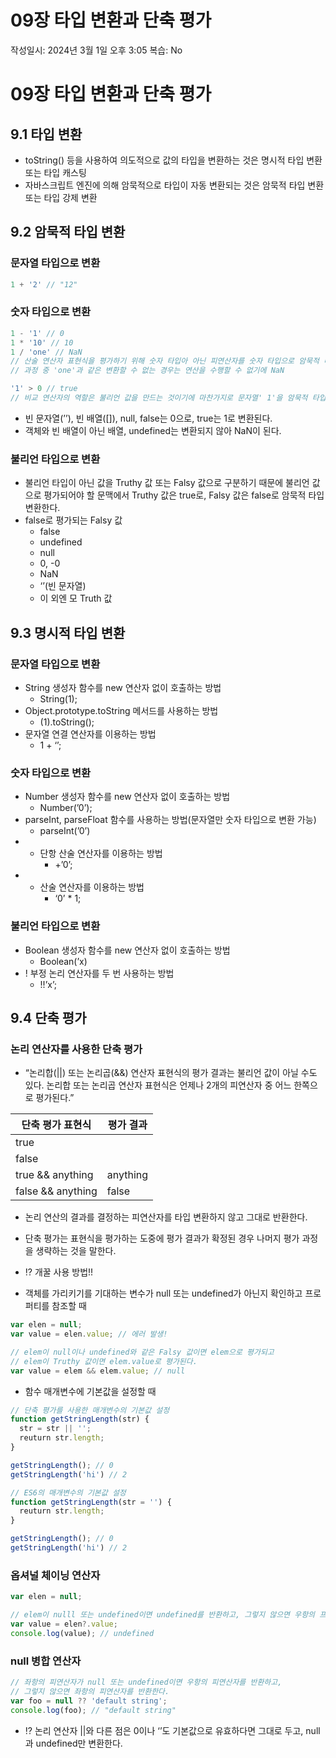 # 09장 타입 변환과 단축 평가

작성일시: 2024년 3월 1일 오후 3:05
복습: No

# 09장 타입 변환과 단축 평가

## 9.1 타입 변환

- toString() 등을 사용하여 의도적으로 값의 타입을 변환하는 것은 명시적 타입 변환 또는 타입 캐스팅
- 자바스크립트 엔진에 의해 암묵적으로 타입이 자동 변환되는 것은 암묵적 타입 변환 또는 타입 강제 변환

## 9.2 암묵적 타입 변환

### 문자열 타입으로 변환

```jsx
1 + '2' // "12"
```

### 숫자 타입으로 변환

```jsx
1 - '1' // 0
1 * '10' // 10
1 / 'one' // NaN
// 산술 연산자 표현식을 평가하기 위해 숫자 타입아 아닌 피연산자를 숫자 타입으로 암묵적 타입 변환
// 과정 중 'one'과 같은 변환할 수 없는 경우는 연산을 수행할 수 없기에 NaN

'1' > 0 // true
// 비교 연산자의 역할은 불리언 값을 만드는 것이기에 마찬가지로 문자열' 1'을 암묵적 타입 변환
```

- 빈 문자열(’’), 빈 배열([]), null, false는 0으로, true는 1로 변환된다.
- 객체와 빈 배열이 아닌 배열, undefined는 변환되지 않아 NaN이 된다.

### 불리언 타입으로 변환

- 불리언 타입이 아닌 값을 Truthy 값 또는 Falsy 값으로 구분하기 때문에 불리언 값으로 평가되어야 할 문맥에서 Truthy 값은 true로, Falsy 값은 false로 암묵적 타입 변환한다.
- false로 평가되는 Falsy 값
    - false
    - undefined
    - null
    - 0, -0
    - NaN
    - ‘’(빈 문자열)
    - 이 외엔 모 Truth 값
    

## 9.3 명시적 타입 변환

### 문자열 타입으로 변환

- String 생성자 함수를 new 연산자 없이 호출하는 방법
    - String(1);
- Object.prototype.toString 메서드를 사용하는 방법
    - (1).toString();
- 문자열 연결 연산자를 이용하는 방법
    - 1 + ‘’;

### 숫자 타입으로 변환

- Number 생성자 함수를 new 연산자 없이 호출하는 방법
    - Number(’0’);
- parseInt, parseFloat 함수를 사용하는 방법(문자열만 숫자 타입으로 변환 가능)
    - parseInt(’0’)
- + 단항 산술 연산자를 이용하는 방법
    - +’0’;
- * 산술 연산자를 이용하는 방법
    - ‘0’ * 1;

### 불리언 타입으로 변환

- Boolean 생성자 함수를 new 연산자 없이 호출하는 방법
    - Boolean(’x)
- ! 부정 논리 연산자를 두 번 사용하는 방법
    - !!’x’;

## 9.4 단축 평가

### 논리 연산자를 사용한 단축 평가

- “논리합(||) 또는 논리곱(&&) 연산자 표현식의 평가 결과는 불리언 값이 아닐 수도 있다. 논리합 또는 논리곱 연산자 표현식은 언제나 2개의 피연산자 중 어느 한쪽으로 평가된다.”

| 단축 평가 표현식 | 평가 결과 |
| --- | --- |
| true || anything | true |
| false || anything | anything |
| true && anything | anything |
| false && anything | false |
- 논리 연산의 결과를 결정하는 피연산자를 타입 변환하지 않고 그대로 반환한다.
- 단축 평가는 표현식을 평가하는 도중에 평가 결과가 확정된 경우 나머지 평가 과정을 생략하는 것을 말한다.

- ⁉️ 개꿀 사용 방법!!
- 객체를 가리키기를 기대하는 변수가 null 또는 undefined가 아닌지 확인하고 프로퍼티를 참조할 때

```jsx
var elen = null;
var value = elen.value; // 에러 발생!

// elem이 null이나 undefined와 같은 Falsy 값이면 elem으로 평가되고
// elem이 Truthy 값이면 elem.value로 평가된다.
var value = elem && elem.value; // null
```

- 함수 매개변수에 기본값을 설정할 때

```jsx
// 단축 평가를 사용한 매개변수의 기본값 설정
function getStringLength(str) {
  str = str || '';
  reuturn str.length;
}

getStringLength(); // 0
getStringLength('hi') // 2

// ES6의 매개변수의 기본값 설정
function getStringLength(str = '') {
  reuturn str.length;
}

getStringLength(); // 0
getStringLength('hi') // 2
```

### 옵셔널 체이닝 연산자

```jsx
var elen = null;

// elem이 nulll 또는 undefined이면 undefined를 반환하고, 그렇지 않으면 우항의 프로퍼티 참조를 이어간다.
var value = elen?.value;
console.log(value); // undefined
```

### null 병합 연산자

```jsx
// 좌항의 피연산자가 null 또는 undefined이면 우항의 피연산자를 반환하고,
// 그렇지 않으면 좌항의 피연산자를 반환한다.
var foo = null ?? 'default string';
console.log(foo); // "default string"
```

- ⁉️ 논리 연산자 ||와 다른 점은 0이나 ‘’도 기본값으로 유효하다면 그대로 두고, null과 undefined만 변환한다.
